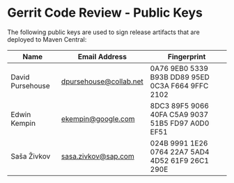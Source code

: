 # Gerrit Code Review - Public Keys

The following public keys are used to sign release artifacts that
are deployed to Maven Central:

| Name             | Email Address          | Fingerprint                                        |
|------------------|------------------------|----------------------------------------------------|
| David Pursehouse | dpursehouse@collab.net | 0A76 9EB0 5339 B93B DD89  95ED 0C3A F664 9FFC 2102 |
| Edwin Kempin     | ekempin@google.com     | 8DC3 89F5 9066 40FA C5A9  9037 51B5 FD97 A0D0 EF51 |
| Saša Živkov      | sasa.zivkov@sap.com    | 024B 9991 1E26 0764 22A7  5AD4 4D52 61F9 26C1 290E |
